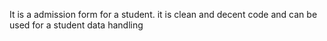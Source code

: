 It is a admission form for a student. it is clean and decent code and can be used for a student data handling
